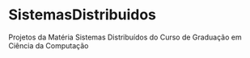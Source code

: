 # SistemasDistribuidos
Projetos da Matéria Sistemas Distribuídos do Curso de Graduação em Ciência da Computação
